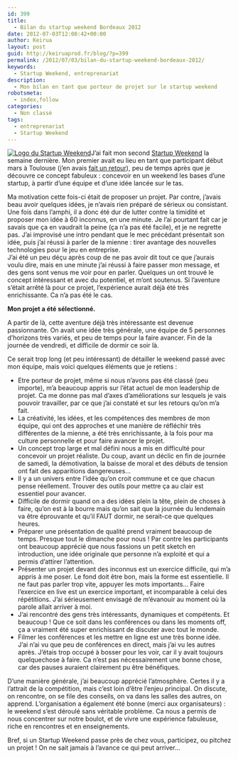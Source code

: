 ```yaml
---
id: 399
title:
  - Bilan du startup weekend Bordeaux 2012
date: 2012-07-03T12:08:42+00:00
author: Keirua
layout: post
guid: http://keiruaprod.fr/blog/?p=399
permalink: /2012/07/03/bilan-du-startup-weekend-bordeaux-2012/
keywords:
  - Startup Weekend, entreprenariat
description:
  - Mon bilan en tant que porteur de projet sur le startup weekend
robotsmeta:
  - index,follow
categories:
  - Non classé
tags:
  - entreprenariat
  - Startup Weekend
---
```

[<img class="alignright size-full wp-image-325"  src="https://keiruaprod.fr/blog/wp-content/uploads/2012/03/startupweekend.png" alt="Logo du Startup Weekend" />](http://www.StartupWeekend.org)J&rsquo;ai fait mon second [Startup Weekend](http://www.StartupWeekend.org) la semaine dernière. Mon premier avait eu lieu en tant que participant début mars à Toulouse (j&rsquo;en avais [fait un retour](https://keiruaprod.fr/blog/2012/03/09/retours-sur-le-startup-weekend-toulouse-2012/ "Bilan du Startup weekend Toulouse")), peu de temps après que je découvre ce concept fabuleux : concevoir en un weekend les bases d&rsquo;une startup, à partir d&rsquo;une équipe et d&rsquo;une idée lancée sur le tas. 

Ma motivation cette fois-ci était de proposer un projet. Par contre, j&rsquo;avais beau avoir quelques idées, je n&rsquo;avais rien préparé de sérieux ou consistant. Une fois dans l&rsquo;amphi, il a donc été dur de lutter contre la timidité et proposer mon idée à 60 inconnus, en une minute. Je l&rsquo;ai pourtant fait car je savais que ça en vaudrait la peine (ça n&rsquo;a pas été facile), et je ne regrette pas. J&rsquo;ai improvisé une intro pendant que le mec précédant présentait son idée, puis j&rsquo;ai réussi à parler de la mienne : tirer avantage des nouvelles technologies pour le jeu en entreprise.  
J&rsquo;ai été un peu déçu après coup de ne pas avoir dit tout ce que j&rsquo;aurais voulu dire, mais en une minute j&rsquo;ai réussi à faire passer mon message, et des gens sont venus me voir pour en parler. Quelques un ont trouvé le concept intéressant et avec du potentiel, et m&rsquo;ont soutenus. Si l&rsquo;aventure s&rsquo;était arrêté là pour ce projet, l&rsquo;expérience aurait déjà été très enrichissante. Ca n&rsquo;a pas été le cas.

**Mon projet a été sélectionné.**  
<!--more-->

A partir de là, cette aventure déjà très intéressante est devenue passionnante. On avait une idée très générale, une équipe de 5 personnes d&rsquo;horizons très variés, et peu de temps pour la faire avancer. Fin de la journée de vendredi, et difficile de dormir ce soir là.

Ce serait trop long (et peu intéressant) de détailler le weekend passé avec mon équipe, mais voici quelques éléments que je retiens :

  * Etre porteur de projet, même si nous n&rsquo;avons pas été classé (peu importe), m&rsquo;a beaucoup appris sur l&rsquo;état actuel de mon leadership de projet. Ca me donne pas mal d&rsquo;axes d&rsquo;améliorations sur lesquels je vais pouvoir travailler, par ce que j&rsquo;ai constaté et sur les retours qu&rsquo;on m&rsquo;a fait.
  * La créativité, les idées, et les compétences des membres de mon équipe, qui ont des approches et une manière de réfléchir très différentes de la mienne, a été très enrichissante, à la fois pour ma culture personnelle et pour faire avancer le projet.
  * Un concept trop large et mal défini nous a mis en difficulté pour concevoir un projet réaliste. Du coup, avant un déclic en fin de journée de samedi, la démotivation, la baisse de moral et des débuts de tension ont fait des apparitions dangereuses&#8230;
  * Il y a un univers entre l&rsquo;idée qu&rsquo;on croit commune et ce que chacun pense réellement. Trouver des outils pour mettre ça au clair est essentiel pour avancer.
  * Difficile de dormir quand on a des idées plein la tête, plein de choses à faire, qu&rsquo;on est à la bourre mais qu&rsquo;on sait que la journée du lendemain va être éprouvante et qu&rsquo;il FAUT dormir, ne serait-ce que quelques heures.
  * Préparer une présentation de qualité prend vraiment beaucoup de temps. Presque tout le dimanche pour nous ! Par contre les participants ont beaucoup apprécié que nous fassions un petit sketch en introduction, une idée originale que personne n&rsquo;a exploité et qui a permis d&rsquo;attirer l&rsquo;attention.
  * Présenter un projet devant des inconnus est un exercice difficile, qui m&rsquo;a appris à me poser. Le fond doit être bon, mais la forme est essentielle. Il ne faut pas parler trop vite, appuyer les mots importants&#8230; Faire l&rsquo;exercice en live est un exercice important, et incomparable à celui des répétitions. J&rsquo;ai sérieusement envisagé de m&rsquo;évanouir au moment où la parole allait arriver à moi.
  * J&rsquo;ai rencontré des gens très intéressants, dynamiques et compétents. Et beaucoup ! Que ce soit dans les conférences ou dans les moments off, ça a vraiment été super enrichissant de discuter avec tout le monde.
  * Filmer les conférences et les mettre en ligne est une très bonne idée. J&rsquo;ai n&rsquo;ai vu que peu de conférences en direct, mais j&rsquo;ai vu les autres après. J&rsquo;étais trop occupé à bosser pour les voir, car il y avait toujours quelquechose à faire. Ca n&rsquo;est pas nécessairement une bonne chose, car des pauses auraient clairement pu être bénéfiques.

D&rsquo;une manière générale, j&rsquo;ai beaucoup apprécié l&rsquo;atmosphère. Certes il y a l&rsquo;attrait de la compétition, mais c&rsquo;est loin d&rsquo;être l&rsquo;enjeu principal. On discute, on rencontre, on se file des conseils, on va dans les salles des autres, on apprend. L&rsquo;organisation a également été bonne (merci aux organisateurs) : le weekend s&rsquo;est déroulé sans véritable problème. Ca nous a permis de nous concentrer sur notre boulot, et de vivre une expérience fabuleuse, riche en rencontres et en enseignements.

Bref, si un Startup Weekend passe près de chez vous, participez, ou pitchez un projet ! On ne sait jamais à l&rsquo;avance ce qui peut arriver&#8230;